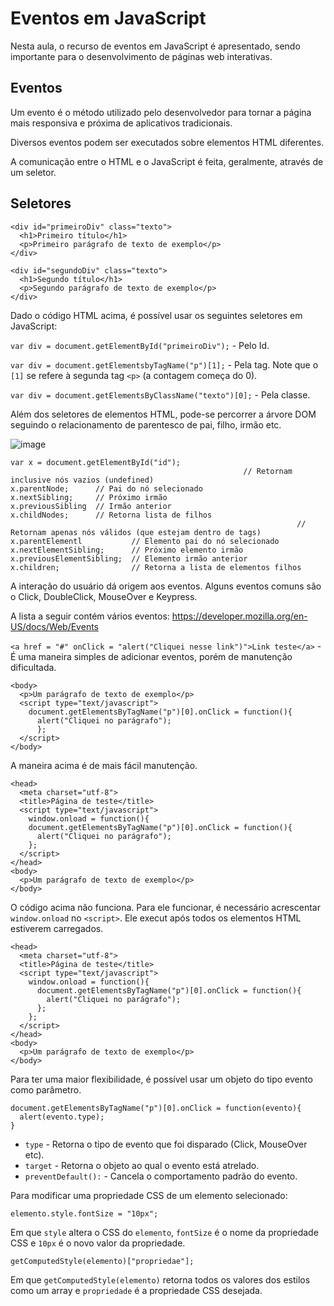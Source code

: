 # Eventos em JavaScript

Nesta aula, o recurso de eventos em JavaScript é apresentado, sendo importante para o desenvolvimento de páginas web interativas.

## Eventos

Um evento é o método utilizado pelo desenvolvedor para tornar a página mais responsiva e próxima de aplicativos tradicionais.

Diversos eventos podem ser executados sobre elementos HTML diferentes.

A comunicação entre o HTML e o JavaScript é feita, geralmente, através de um seletor.

## Seletores
```
<div id="primeiroDiv" class="texto">
  <h1>Primeiro título</h1>
  <p>Primeiro parágrafo de texto de exemplo</p>
</div>

<div id="segundoDiv" class="texto">
  <h1>Segundo título</h1>
  <p>Segundo parágrafo de texto de exemplo</p>
</div>
```

Dado o código HTML acima, é possível usar os seguintes seletores em JavaScript:

`var div = document.getElementById("primeiroDiv");` - Pelo Id.

`var div = document.getElementsbyTagName("p")[1];` - Pela tag. Note que o `[1]` se refere à segunda tag `<p>` (a contagem começa do 0).

`var div = document.getElementsByClassName("texto")[0];` - Pela classe.

Além dos seletores de elementos HTML, pode-se percorrer a árvore DOM seguindo o relacionamento de parentesco de pai, filho, irmão etc.

![image](https://github.com/Lisanju/CS-Intro/assets/106002045/635eb126-72f3-40fb-97b6-0c7b09a9526c)

```
var x = document.getElementById("id");
                                                    // Retornam inclusive nós vazios (undefined)
x.parentNode;      // Pai do nó selecionado
x.nextSibling;     // Próximo irmão
x.previousSibling  // Irmão anterior
x.childNodes;      // Retorna lista de filhos
                                                                // Retornam apenas nós válidos (que estejam dentro de tags)
x.parentElementl           // Elemento pai do nó selecionado
x.nextElementSibling;      // Próximo elemento irmão
x.previousElementSibling;  // Elemento irmão anterior
x.children;                // Retorna a lista de elementos filhos
```

A interação do usuário dá origem aos eventos. Alguns eventos comuns são o Click, DoubleClick, MouseOver e Keypress.

A lista a seguir contém vários eventos: https://developer.mozilla.org/en-US/docs/Web/Events

`<a href = "#" onClick = "alert("Cliquei nesse link")">Link teste</a>` - É uma maneira simples de adicionar eventos, porém de manutenção dificultada.

```
<body>
  <p>Um parágrafo de texto de exemplo</p>
  <script type="text/javascript">
    document.getElementsByTagName("p")[0].onClick = function(){
      alert("Cliquei no parágrafo");
      };
  </script>
</body>
```

A maneira acima é de mais fácil manutenção.

```
<head>
  <meta charset="utf-8">
  <title>Página de teste</title>
  <script type="text/javascript">
    window.onload = function(){
    document.getElementsByTagName("p")[0].onClick = function(){
      alert("Cliquei no parágrafo");
    };
  </script>
</head>
<body>
  <p>Um parágrafo de texto de exemplo</p>
</body>
```

O código acima não funciona. Para ele funcionar, é necessário acrescentar `window.onload` no `<script>`. Ele execut após todos os elementos HTML estiverem carregados.

```
<head>
  <meta charset="utf-8">
  <title>Página de teste</title>
  <script type="text/javascript">
    window.onload = function(){
      document.getElementsByTagName("p")[0].onClick = function(){
        alert("Cliquei no parágrafo");
      };
    };
  </script>
</head>
<body>
  <p>Um parágrafo de texto de exemplo</p>
</body>
```

Para ter uma maior flexibilidade, é possível usar um objeto do tipo evento como parâmetro.

```
document.getElementsByTagName("p")[0].onClick = function(evento){
  alert(evento.type);
}
```

- `type` - Retorna o tipo de evento que foi disparado (Click, MouseOver etc).
- `target` - Retorna o objeto ao qual o evento está atrelado.
- `preventDefault():` - Cancela o comportamento padrão do evento.

Para modificar uma propriedade CSS de um elemento selecionado:

`elemento.style.fontSize = "10px";`

Em que `style` altera o CSS do `elemento`, `fontSize` é o nome da propriedade CSS e `10px` é o novo valor da propriedade.

`getComputedStyle(elemento)["propriedae"];`

Em que `getComputedStyle(elemento)` retorna todos os valores dos estilos como um array e `propriedade` é a propriedade CSS desejada.
